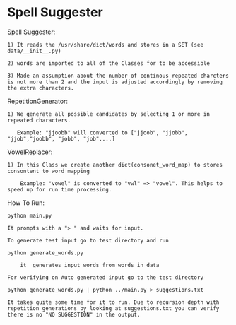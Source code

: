 Spell Suggester
============


Spell Suggester:

    1) It reads the /usr/share/dict/words and stores in a SET (see data/__init__.py)

    2) words are imported to all of the Classes for to be accessible

    3) Made an assumption about the number of continous repeated charcters is not more than 2 and the input is adjusted accordingly by removing the extra characters. 

RepetitionGenerator:

    1) We generate all possible candidates by selecting 1 or more in repeated characters.

       Example: "jjoobb" will converted to ["jjoob", "jjobb", "jjob","joobb", "jobb", "job"....] 

VowelReplacer:

    1) In this Class we create another dict(consonet_word_map) to stores consontent to word mapping

        Example: "vowel" is converted to "vwl" => "vowel". This helps to speed up for run time processing.


How To Run:

    python main.py 
    
    It prompts with a "> " and waits for input.

    To generate test input go to test directory and run 
   
    python generate_words.py 
   
        it  generates input words from words in data

    For verifying on Auto generated input go to the test directory 
    
    python generate_words.py | python ../main.py > suggestions.txt
    
    It takes quite some time for it to run. Due to recursion depth with repetition generations by looking at suggestions.txt you can verify there is no "NO SUGGESTION" in the output.
